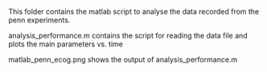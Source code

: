This folder contains the matlab script to analyse the data recorded from the penn experiments.

analysis_performance.m contains the script for reading the data file and plots the main parameters vs. time

matlab_penn_ecog.png shows the output of analysis_performance.m
